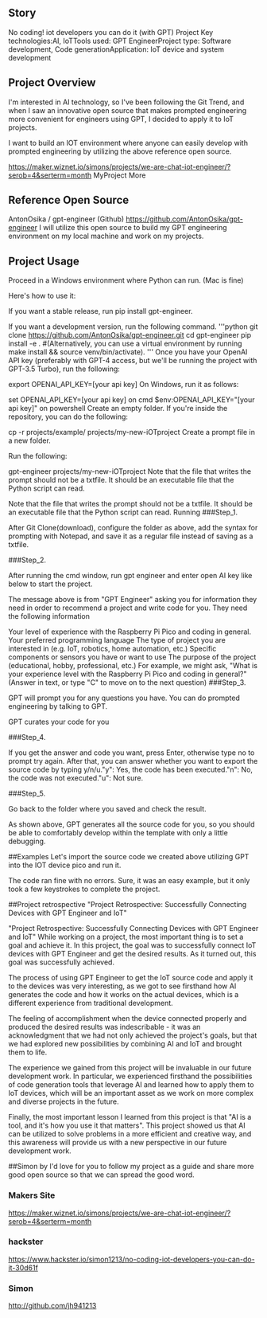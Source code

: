## Story
No coding! iot developers you can do it (with GPT) Project
Key technologies:AI, IoTTools used: GPT EngineerProject type: Software development, Code generationApplication: IoT device and system development

## Project Overview
I'm interested in AI technology, so I've been following the Git Trend, and when I saw an innovative open source that makes prompted engineering more convenient for engineers using GPT, I decided to apply it to IoT projects.

I want to build an IOT environment where anyone can easily develop with prompted engineering by utilizing the above reference open source.

https://maker.wiznet.io/simons/projects/we-are-chat-iot-engineer/?serob=4&serterm=month MyProject More

## Reference Open Source
⁠⁠AntonOsika / gpt-engineer (Github)
https://github.com/AntonOsika/gpt-engineer
I will utilize this open source to build my GPT engineering environment on my local machine and work on my projects.

## Project Usage
Proceed in a Windows environment where Python can run. (Mac is fine)

Here's how to use it:

If you want a stable release, run pip install gpt-engineer.

If you want a development version, run the following command.
'''python
git clone https://github.com/AntonOsika/gpt-engineer.git
cd gpt-engineer
pip install -e .
#(Alternatively, you can use a virtual environment by running make install && source venv/bin/activate).
'''
Once you have your OpenAI API key (preferably with GPT-4 access, but we'll be running the project with GPT-3.5 Turbo), run the following:

export OPENAI_API_KEY=[your api key]
On Windows, run it as follows:

set OPENAI_API_KEY=[your api key] on cmd
$env:OPENAI_API_KEY="[your api key]" on powershell
Create an empty folder. If you're inside the repository, you can do the following:

cp -r projects/example/ projects/my-new-iOTproject
Create a prompt file in a new folder.

Run the following:

gpt-engineer projects/my-new-iOTproject
Note that the file that writes the prompt should not be a txtfile. It should be an executable file that the Python script can read.

Note that the file that writes the prompt should not be a txtfile. It should be an executable file that the Python script can read.
Running
###Step_1.

After Git Clone(download), configure the folder as above, add the syntax for prompting with Notepad, and save it as a regular file instead of saving as a txtfile.

###Step_2.

After running the cmd window, run gpt engineer and enter open AI key like below to start the project.

The message above is from "GPT Engineer" asking you for information they need in order to recommend a project and write code for you. They need the following information

Your level of experience with the Raspberry Pi Pico and coding in general.
Your preferred programming language
The type of project you are interested in (e.g. IoT, robotics, home automation, etc.)
Specific components or sensors you have or want to use
The purpose of the project (educational, hobby, professional, etc.)
For example, we might ask, "What is your experience level with the Raspberry Pi Pico and coding in general?"
(Answer in text, or type "C" to move on to the next question)
###Step_3.

GPT will prompt you for any questions you have. You can do prompted engineering by talking to GPT.

GPT curates your code for you

###Step_4.

If you get the answer and code you want, press Enter, otherwise type no to prompt try again. After that, you can answer whether you want to export the source code by typing y/n/u."y": Yes, the code has been executed."n": No, the code was not executed."u": Not sure.

###Step_5.

Go back to the folder where you saved and check the result.

As shown above, GPT generates all the source code for you, so you should be able to comfortably develop within the template with only a little debugging.

##Examples
Let's import the source code we created above utilizing GPT into the IOT device pico and run it.

The code ran fine with no errors. Sure, it was an easy example, but it only took a few keystrokes to complete the project.

##Project retrospective
"Project Retrospective: Successfully Connecting Devices with GPT Engineer and IoT"

"Project Retrospective: Successfully Connecting Devices with GPT Engineer and IoT"
While working on a project, the most important thing is to set a goal and achieve it. In this project, the goal was to successfully connect IoT devices with GPT Engineer and get the desired results. As it turned out, this goal was successfully achieved.

The process of using GPT Engineer to get the IoT source code and apply it to the devices was very interesting, as we got to see firsthand how AI generates the code and how it works on the actual devices, which is a different experience from traditional development.

The feeling of accomplishment when the device connected properly and produced the desired results was indescribable - it was an acknowledgment that we had not only achieved the project's goals, but that we had explored new possibilities by combining AI and IoT and brought them to life.

The experience we gained from this project will be invaluable in our future development work. In particular, we experienced firsthand the possibilities of code generation tools that leverage AI and learned how to apply them to IoT devices, which will be an important asset as we work on more complex and diverse projects in the future.

Finally, the most important lesson I learned from this project is that "AI is a tool, and it's how you use it that matters". This project showed us that AI can be utilized to solve problems in a more efficient and creative way, and this awareness will provide us with a new perspective in our future development work.

##Simon by
I'd love for you to follow my project as a guide and share more good open source so that we can spread the good word.


### Makers Site

https://maker.wiznet.io/simons/projects/we-are-chat-iot-engineer/?serob=4&serterm=month  


### hackster   

https://www.hackster.io/simon1213/no-coding-iot-developers-you-can-do-it-30d61f  

### Simon 

http://github.com/jh941213
